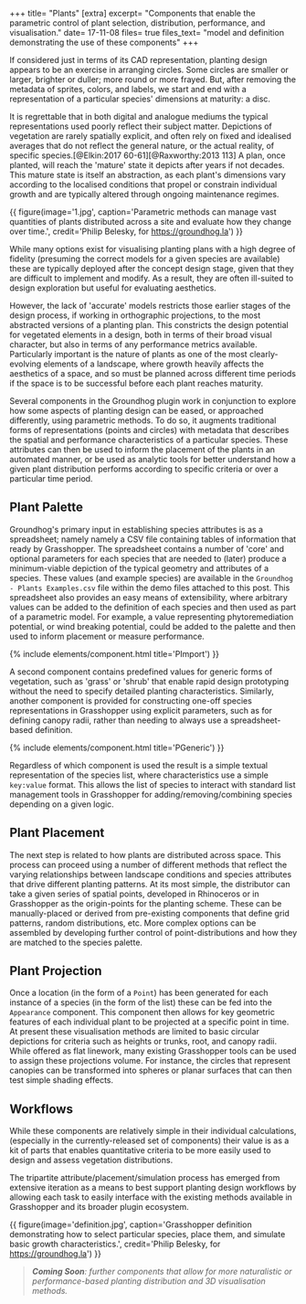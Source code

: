 +++
title=      "Plants"
[extra]
excerpt=    "Components that enable the parametric control of plant selection, distribution, performance, and visualisation."
date=       17-11-08
files=      true
files_text= "model and definition demonstrating the use of these components"
+++

If considered just in terms of its CAD representation, planting design appears to be an exercise in arranging circles. Some circles are smaller or larger, brighter or duller; more round or more frayed. But, after removing the metadata of sprites, colors, and labels, we start and end with a representation of a particular species' dimensions at maturity: a disc.

It is regrettable that in both digital and analogue mediums the typical representations used poorly reflect their subject matter. Depictions of vegetation are rarely spatially explicit, and often rely on fixed and idealised averages that do not reflect the general nature, or the actual reality, of specific species.[@Elkin:2017 60-61][@Raxworthy:2013 113] A plan, once planted, will reach the 'mature' state it depicts after years if not decades. This mature state is itself an abstraction, as each plant's dimensions vary according to the localised conditions that propel or constrain individual growth and are typically altered through ongoing maintenance regimes.

{{ figure(image='1.jpg', caption='Parametric methods can manage vast quantities of plants distributed across a site and evaluate how they change over time.', credit='Philip Belesky, for https://groundhog.la') }}

While many options exist for visualising planting plans with a high degree of fidelity (presuming the correct models for a given species are available) these are typically deployed after the concept design stage, given that they are difficult to implement and modify. As a result, they are often ill-suited to design exploration but useful for evaluating aesthetics.

However, the lack of 'accurate' models restricts those earlier stages of the design process, if working in orthographic projections, to the most abstracted versions of a planting plan. This constricts the design potential for vegetated elements in a design, both in terms of their broad visual character, but also in terms of any performance metrics available. Particularly important is the nature of plants as one of the most clearly-evolving elements of a landscape, where growth heavily affects the aesthetics of a space, and so must be planned across different time periods if the space is to be successful before each plant reaches maturity.

Several components in the Groundhog plugin work in conjunction to explore how some aspects of planting design can be eased, or approached differently, using parametric methods. To do so, it augments traditional forms of representations (points and circles) with metadata that describes the spatial and performance characteristics of a particular species. These attributes can then be used to inform the placement of the plants in an automated manner, or be used as analytic tools for better understand how a given plant distribution performs according to specific criteria or over a particular time period.

## Plant Palette

Groundhog's primary input in establishing species attributes is as a spreadsheet; namely namely a CSV file containing tables of information that ready by Grasshopper. The spreadsheet contains a number of 'core' and optional parameters for each species that are needed to (later) produce a minimum-viable depiction of the typical geometry and attributes of a species. These values (and example species) are available in the `Groundhog - Plants Examples.csv` file within the demo files attached to this post. This spreadsheet also provides an easy means of extensibility, where arbitrary values can be added to the definition of each species and then used as part of a parametric model. For example, a value representing phytoremediation potential, or wind breaking potential, could be added to the palette and then used to inform placement or measure performance.

{% include elements/component.html title='PImport') }}

A second component contains predefined values for generic forms of vegetation, such as 'grass' or 'shrub' that enable rapid design prototyping without the need to specify detailed planting characteristics. Similarly, another component is provided for constructing one-off species representations in Grasshopper using explicit parameters, such as for defining canopy radii, rather than needing to always use a spreadsheet-based definition.

{% include elements/component.html title='PGeneric') }}

Regardless of which component is used the result is a simple textual representation of the species list, where characteristics use a simple `key:value` format. This allows the list of species to interact with standard list management tools in Grasshopper for adding/removing/combining species depending on a given logic.

## Plant Placement

The next step is related to how plants are distributed across space. This process can proceed using a number of different methods that reflect the varying relationships between landscape conditions and species attributes that drive different planting patterns. At its most simple, the distributor can take a given series of spatial points, developed in Rhinoceros or in Grasshopper as the origin-points for the planting scheme. These can be manually-placed or derived from pre-existing components that define grid patterns, random distributions, etc. More complex options can be assembled by developing further control of point-distributions and how they are matched to the species palette.

## Plant Projection

Once a location (in the form of a `Point`) has been generated for each instance of a species (in the form of the list) these can be fed into the `Appearance` component. This component then allows for key geometric features of each individual plant to be projected at a specific point in time. At present these visualisation methods are limited to basic circular depictions for criteria such as heights or trunks, root, and canopy radii. While offered as flat linework, many existing Grasshopper tools can be used to assign these projections volume. For instance, the circles that represent canopies can be transformed into spheres or planar surfaces that can then test simple shading effects.

<!-- include elements/component.html title='PShower') -->

## Workflows

While these components are relatively simple in their individual calculations, (especially in the currently-released set of components) their value is as a kit of parts that enables quantitative criteria to be more easily used to design and assess vegetation distributions.

The tripartite attribute/placement/simulation process has emerged from extensive iteration as a means to best support planting design workflows by allowing each task to easily interface with the existing methods available in Grasshopper and its broader plugin ecosystem.

{{ figure(image='definition.jpg', caption='Grasshopper definition demonstrating how to select particular species, place them, and simulate basic growth characteristics.', credit='Philip Belesky, for https://groundhog.la') }}

> ***Coming Soon**: further components that allow for more naturalistic or performance-based planting distribution and 3D visualisation methods.*
